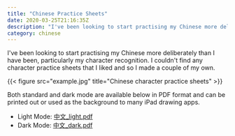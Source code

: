 ```yaml
---
title: "Chinese Practice Sheets"
date: 2020-03-25T21:16:35Z
description: "I've been looking to start practising my Chinese more deliberately than I have been, particularly my character recognition. I couldn't find any character practice sheets that I liked and so I made a couple of my own."
category: chinese
---
```


I've been looking to start practising my Chinese more deliberately than I have been, particularly my character recognition. I couldn't find any character practice sheets that I liked and so I made a couple of my own.

{{< figure src="example.jpg" title="Chinese character practice sheets" >}}

Both standard and dark mode are available below in PDF format and can be printed out or used as the background to many iPad drawing apps.

* Light Mode: [中文_light.pdf](中文_light.pdf)
* Dark Mode: [中文_dark.pdf](中文_dark.pdf)
